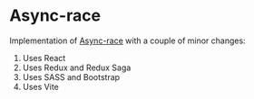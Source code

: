 # Async-race

Implementation of [Async-race](https://github.com/rolling-scopes-school/tasks/blob/master/tasks/async-race.md) with a couple of minor changes:

1. Uses React
2. Uses Redux and Redux Saga
3. Uses SASS and Bootstrap
4. Uses Vite
